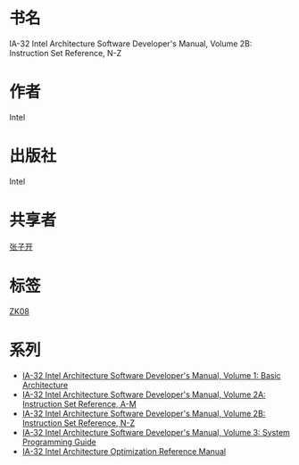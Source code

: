 # 书名 #
IA-32 Intel Architecture Software Developer's Manual, Volume 2B: Instruction Set Reference, N-Z

# 作者 #
Intel

# 出版社 #
Intel

# 共享者 #
[张子开](ZK.md)

# 标签 #
[ZK08](ZK08.md)

# 系列 #
  * [IA-32 Intel Architecture Software Developer's Manual, Volume 1: Basic Architecture](ZK06.md)
  * [IA-32 Intel Architecture Software Developer's Manual, Volume 2A: Instruction Set Reference, A-M](ZK07.md)
  * [IA-32 Intel Architecture Software Developer's Manual, Volume 2B: Instruction Set Reference, N-Z](ZK08.md)
  * [IA-32 Intel Architecture Software Developer's Manual, Volume 3: System Programming Guide](ZK09.md)
  * [IA-32 Intel Architecture Optimization Reference Manual](ZK10.md)